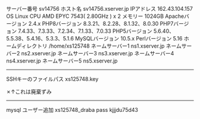 サーバー番号	sv14756
ホスト名	sv14756.xserver.jp
IPアドレス	162.43.104.157
OS	Linux
CPU	AMD EPYC 7543( 2.80GHz ) x 2
メモリー	1024GB
Apacheバージョン	2.4.x
PHP8バージョン	8.3.21、8.2.28、8.1.32、8.0.30
PHP7バージョン	7.4.33、7.3.33、7.2.34、7.1.33、7.0.33
PHP5バージョン	5.6.40、5.5.38、5.4.16、5.3.3、5.1.6
MySQLバージョン	10.5.x
Perlバージョン	5.16
ホームディレクトリ	/home/xs125748
ネームサーバー1	ns1.xserver.jp
ネームサーバー2	ns2.xserver.jp
ネームサーバー3	ns3.xserver.jp
ネームサーバー4	ns4.xserver.jp
ネームサーバー5	ns5.xserver.jp


***

SSHキーのファイルパス
xs125748.key

✗↑これは廃棄ずみ


***
mysql ユーザー追加
xs125748_draba
pass
kjjjdu75d43